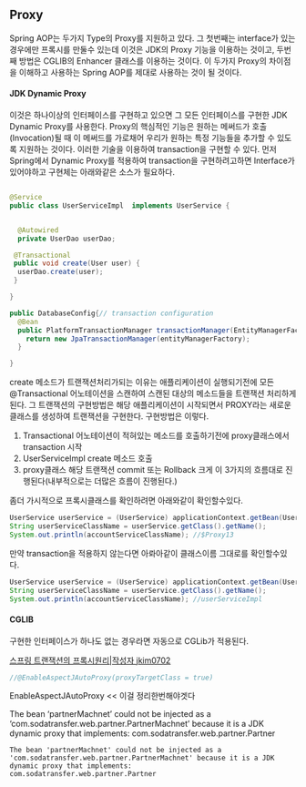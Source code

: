## Proxy
Spring AOP는 두가지 Type의 Proxy를 지원하고 있다. 그 첫번째는 interface가 있는 경우에만 프록시를 만둘수 있는데 이것은 JDK의 Proxy 기능을 이용하는 것이고, 두번째 방법은 CGLIB의 Enhancer 클래스를 이용하는 것이다. 이 두가지 Proxy의 차이점을 이해하고 사용하는 Spring AOP를 제대로 사용하는 것이 될 것이다.

#### JDK Dynamic Proxy
이것은 하나이상의 인터페이스를 구현하고 있으면 그 모든 인터페이스를 구현한 JDK Dynamic Proxy를 사용한다. Proxy의 핵심적인 기능은 원하는 메써드가 호출(Invocation)될 때 이 메써드를 가로채어 우리가 원하는 특정 기능들을 추가할 수 있도록 지원하는 것이다. 이러한 기술을 이용하여 transaction을 구현할 수 있다. 먼저 Spring에서 Dynamic Proxy를 적용하여 transaction을 구현하려고하면 Interface가 있어야하고 구현체는 아래와같은 소스가 필요하다.
```java

@Service
public class UserServiceImpl  implements UserService {


  @Autowired
  private UserDao userDao;

 @Transactional
 public void create(User user) {
  userDao.create(user);
 }

}

```

```java
public DatabaseConfig{// transaction configuration
  @Bean
  public PlatformTransactionManager transactionManager(EntityManagerFactory entityManagerFactory) {
    return new JpaTransactionManager(entityManagerFactory);
  }

}
```
create 메소드가 트랜잭션처리가되는 이유는 애플리케이션이 실행되기전에 모든 @Transactional 어노테이션을 스캔하여 스캔된 대상의 메소드들을 트랜잭션 처리하게된다. 그 트랜잭션의 구현방법은 해당 애플리케이션이 시작되면서 PROXY라는 새로운 클래스를 생성하여 트랜잭션을 구현한다.
구현방법은 이렇다.
1. Transactional 어노테이션이 적혀있는 메소드를 호출하기전에 proxy클래스에서 transaction 시작
2. UserServiceImpl create 메소드 호출
3. proxy클래스 해당 트랜잭션 commit 또는 Rollback
크게 이 3가지의 흐름대로 진행된다(내부적으로는 더많은 흐름이 진행된다.)

좀더 가시적으로 프록시클래스를 확인하려면 아래와같이 확인할수있다.
```java
UserService userService = (UserService) applicationContext.getBean(UserService.class);
String userServiceClassName = userService.getClass().getName();
System.out.println(accountServiceClassName); //$Proxy13
```
만약 transaction을 적용하지 않는다면 아롸아같이 클래스이름 그대로를 확인할수있다.
```java
UserService userService = (UserService) applicationContext.getBean(UserService.class);
String userServiceClassName = userService.getClass().getName();
System.out.println(accountServiceClassName); //userServiceImpl
```


#### CGLIB
구현한 인터페이스가 하나도 없는 경우라면 자동으로 CGLib가 적용된다.


[스프링 트랜잭션의 프록시원리|작성자 jkim0702](http://blog.naver.com/PostView.nhn?blogId=jkim0702&logNo=30171598301&parentCategoryNo=&categoryNo=9&viewDate=&isShowPopularPosts=false&from=postView)





































```java
//@EnableAspectJAutoProxy(proxyTargetClass = true)
```


EnableAspectJAutoProxy << 이걸 정리한번해야겟다


The bean ‘partnerMachnet’ could not be injected as a ‘com.sodatransfer.web.partner.PartnerMachnet’ because it is a JDK dynamic proxy that implements:
    com.sodatransfer.web.partner.Partner



    The bean 'partnerMachnet' could not be injected as a 'com.sodatransfer.web.partner.PartnerMachnet' because it is a JDK dynamic proxy that implements:
	com.sodatransfer.web.partner.Partner
